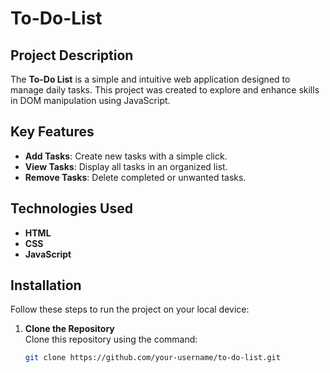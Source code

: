 # To-Do-List

## Project Description
The **To-Do List** is a simple and intuitive web application designed to manage daily tasks. This project was created to explore and enhance skills in DOM manipulation using JavaScript.

## Key Features
- **Add Tasks**: Create new tasks with a simple click.
- **View Tasks**: Display all tasks in an organized list.
- **Remove Tasks**: Delete completed or unwanted tasks.

## Technologies Used
- **HTML**
- **CSS**
- **JavaScript**

## Installation
Follow these steps to run the project on your local device:

1. **Clone the Repository**  
   Clone this repository using the command:
   ```bash
   git clone https://github.com/your-username/to-do-list.git

